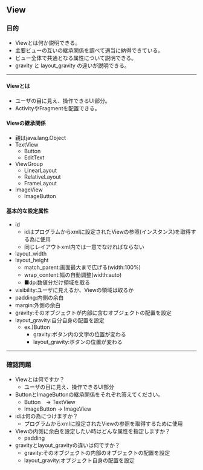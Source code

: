 ## View

### 目的
* Viewとは何か説明できる。
* 主要ビューの互いの継承関係を調べて適当に納得できている。
* ビュー全体で共通となる属性について説明できる。
* gravity と layout_gravity の違いが説明できる。

---
#### Viewとは
* ユーザの目に見え、操作できるUI部分。
* ActivityやFragmentを配置できる。

#### Viewの継承関係
* 親はjava.lang.Object
* TextView
  * Button
  * EditText
* ViewGroup
  * LinearLayout
  * RelativeLayout
  * FrameLayout
* ImageView
  * ImageButton

#### 基本的な設定属性
* id
  * idはプログラムからxmlに設定されたViewの参照(インスタンス)を取得する為に使用
  * 同じレイアウトxml内では一意でなければならない
* layout_width
* layout_height
  * match_parent:画面最大まで広げる(width:100%)
  * wrap_content:幅の自動調整(width:auto)
  * ■dp:数値分だけ領域を取る
* visibility:ユーザに見えるか、Viewの領域は取るか
* padding:内側の余白
* margin:外側の余白
* gravity:そのオブジェクトが内部に含むオブジェクトの配置を設定
* layout_gravity:自分自身の配置を設定
  * ex.)Button
    * gravity:ボタン内の文字の位置が変わる
    * layout_gravity:ボタンの位置が変わる

---
### 確認問題
* Viewとは何ですか？
  * ユーザの目に見え、操作できるUI部分
* ButtonとImageButtonの継承関係をそれぞれ答えてください。
  * Button　-> TextView
  * ImageButton -> ImageView
* idは何の為につけますか？
  * プログラムからxmlに設定されたViewの参照を取得するために使用
* Viewの内側に余白を設定したい時はどんな属性を指定しますか？
  * padding
* gravityとlayout_gravityの違いは何ですか？
  * gravity:そのオブジェクトの内部のオブジェクトの配置を設定
  * layout_gravity:オブジェクト自身の配置を設定
